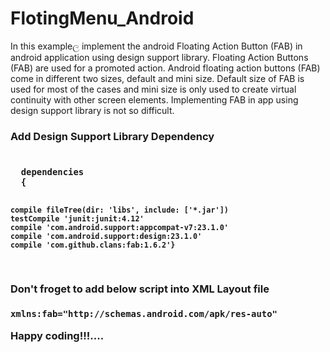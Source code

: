 # FlotingMenu_Android
In this exampleල implement the android Floating Action Button (FAB) in android application using design support library. Floating Action Buttons (FAB) are used for a promoted action. Android floating action buttons (FAB) come in different two sizes, default and mini size. Default size of FAB is used for most of the cases and mini size is only used to create virtual continuity with other screen elements. Implementing FAB in app using design support library is not so difficult.

<h3>Add Design Support Library Dependency<h3>
<code>
  dependencies 
  {
  
    compile fileTree(dir: 'libs', include: ['*.jar'])
    testCompile 'junit:junit:4.12'
    compile 'com.android.support:appcompat-v7:23.1.0'
    compile 'com.android.support:design:23.1.0'
    compile 'com.github.clans:fab:1.6.2'}
</code>

<h3>Don't froget to add below script into XML Layout file<h3>
<code>xmlns:fab="http://schemas.android.com/apk/res-auto"</code>

Happy coding!!!....
